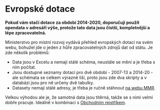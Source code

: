 # Evropské dotace

**Pokud vám stačí dotace za období 2014-2020, doporučuji použít opendata v adresáři výše, protože tato data jsou čistší, kompletnější a lépe zpracovatelná.**

Ministerstvo pro místní rozvoj vydává přehled evropských dotací na svém webu, bohužel jde o jeden z hůře zpracovatelných zdrojů dat od státu. Je zde několik problémů:

- Data jsou v Excelu a nemají stálé schéma, neustále se mění a je třeba s ním počítat.
- Jsou dostupné seznamy dotací pro dvě období - 2007-13 a 2014-20 - ale schémata se celkem výrazně liší, proto jsou zde dva skripty a v databázi jsou pro ně určeny dvě tabulky.
- Datasety nemají stálé adresy, je třeba je ručně stáhnout [na webu MMR](https://dotaceeu.cz/cs/Statistiky-a-analyzy/Seznamy-prijemcu).

Velkou výhodou ale je, že samotná data jsou titěrná, takže se s nimi velmi dobře pracuje. Ideálně v kombinaci s [Obchodním rejstříkem](data/ares).